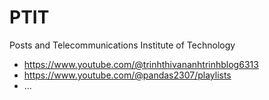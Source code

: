 # PTIT
Posts and Telecommunications Institute of Technology

- https://www.youtube.com/@trinhthivananhtrinhblog6313
- https://www.youtube.com/@pandas2307/playlists
- ...

